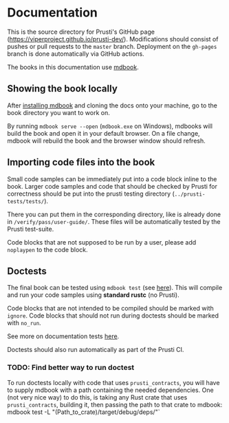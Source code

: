 # Documentation

This is the source directory for Prusti's GitHub page (<https://viperproject.github.io/prusti-dev/>). Modifications should consist of pushes or pull requests to the `master` branch. Deployment on the `gh-pages` branch is done automatically via GitHub actions.

The books in this documentation use [mdbook](https://rust-lang.github.io/mdBook/index.html).

## Showing the book locally

After [installing mdbook](https://rust-lang.github.io/mdBook/guide/installation.html) and cloning the docs onto your machine, go to the book directory you want to work on.

By running `mdbook serve --open` (`mdbook.exe` on Windows), mdbooks will build the book and open it in your default browser.
On a file change, mdbook will rebuild the book and the browser window should refresh.


## Importing code files into the book

Small code samples can be immediately put into a code block inline to the book.
Larger code samples and code that should be checked by Prusti for correctness should be put into the prusti testing directory (`../prusti-tests/tests/`).

There you can put them in the corresponding directory, like is already done in `/verify/pass/user-guide/`.
These files will be automatically tested by the Prusti test-suite.

Code blocks that are not supposed to be run by a user, please add `noplaypen` to the code block.


## Doctests

The final book can be tested using `mdbook test` (see [here](https://rust-lang.github.io/mdBook/cli/test.html)).
This will compile and run your code samples using **standard rustc** (no Prusti).

Code blocks that are not intended to be compiled should be marked with `ignore`.
Code blocks that should not run during doctests should be marked with `no_run`.

See more on documentation tests [here](https://doc.rust-lang.org/rustdoc/write-documentation/documentation-tests.html).

Doctests should also run automatically as part of the Prusti CI.

### TODO: Find better way to run doctest
To run doctests locally with code that uses `prusti_contracts`, you will have to supply mdbook with a path containing the needed dependencies.
One (not very nice way) to do this, is taking any Rust crate that uses `prusti_contracts`, building it, then passing the path to that crate to mdbook: mdbook test -L "(Path_to_crate)/target/debug/deps/"`
